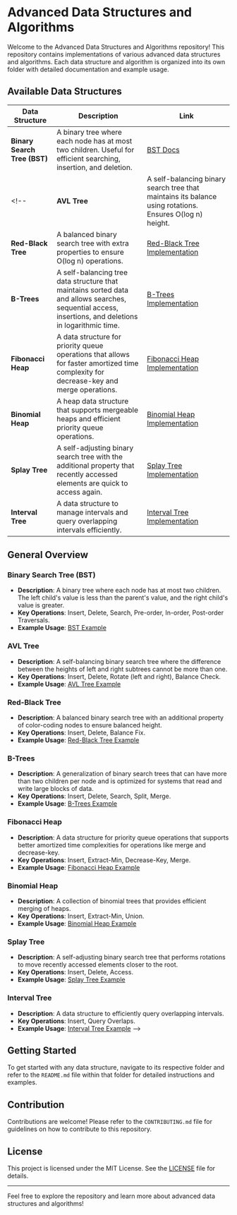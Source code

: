 # Advanced Data Structures and Algorithms

Welcome to the Advanced Data Structures and Algorithms repository! This repository contains implementations of various advanced data structures and algorithms. Each data structure and algorithm is organized into its own folder with detailed documentation and example usage.

## Available Data Structures

| Data Structure   | Description                                                                 | Link                                        |
|------------------|-----------------------------------------------------------------------------|---------------------------------------------|
| **Binary Search Tree (BST)** | A binary tree where each node has at most two children. Useful for efficient searching, insertion, and deletion. | [BST Docs](BST/README.md)         |
<!-- | **AVL Tree**           | A self-balancing binary search tree that maintains its balance using rotations. Ensures O(log n) height. | [AVL Tree Implementation](AVL/README.md)    |
| **Red-Black Tree**     | A balanced binary search tree with extra properties to ensure O(log n) operations. | [Red-Black Tree Implementation](RedBlackTree/README.md) |
| **B-Trees**            | A self-balancing tree data structure that maintains sorted data and allows searches, sequential access, insertions, and deletions in logarithmic time. | [B-Trees Implementation](BTrees/README.md)  |
| **Fibonacci Heap**     | A data structure for priority queue operations that allows for faster amortized time complexity for decrease-key and merge operations. | [Fibonacci Heap Implementation](FibonacciHeap/README.md) |
| **Binomial Heap**      | A heap data structure that supports mergeable heaps and efficient priority queue operations. | [Binomial Heap Implementation](BinomialHeap/README.md) |
| **Splay Tree**         | A self-adjusting binary search tree with the additional property that recently accessed elements are quick to access again. | [Splay Tree Implementation](SplayTree/README.md) |
| **Interval Tree**      | A data structure to manage intervals and query overlapping intervals efficiently. | [Interval Tree Implementation](IntervalTree/README.md) |

## General Overview

### Binary Search Tree (BST)

- **Description**: A binary tree where each node has at most two children. The left child's value is less than the parent's value, and the right child's value is greater.
- **Key Operations**: Insert, Delete, Search, Pre-order, In-order, Post-order Traversals.
- **Example Usage**: [BST Example](BST/ExampleUsage.md)

### AVL Tree

- **Description**: A self-balancing binary search tree where the difference between the heights of left and right subtrees cannot be more than one.
- **Key Operations**: Insert, Delete, Rotate (left and right), Balance Check.
- **Example Usage**: [AVL Tree Example](AVL/ExampleUsage.md)

### Red-Black Tree

- **Description**: A balanced binary search tree with an additional property of color-coding nodes to ensure balanced height.
- **Key Operations**: Insert, Delete, Balance Fix.
- **Example Usage**: [Red-Black Tree Example](RedBlackTree/ExampleUsage.md)

### B-Trees

- **Description**: A generalization of binary search trees that can have more than two children per node and is optimized for systems that read and write large blocks of data.
- **Key Operations**: Insert, Delete, Search, Split, Merge.
- **Example Usage**: [B-Trees Example](BTrees/ExampleUsage.md)

### Fibonacci Heap

- **Description**: A data structure for priority queue operations that supports better amortized time complexities for operations like merge and decrease-key.
- **Key Operations**: Insert, Extract-Min, Decrease-Key, Merge.
- **Example Usage**: [Fibonacci Heap Example](FibonacciHeap/ExampleUsage.md)

### Binomial Heap

- **Description**: A collection of binomial trees that provides efficient merging of heaps.
- **Key Operations**: Insert, Extract-Min, Union.
- **Example Usage**: [Binomial Heap Example](BinomialHeap/ExampleUsage.md)

### Splay Tree

- **Description**: A self-adjusting binary search tree that performs rotations to move recently accessed elements closer to the root.
- **Key Operations**: Insert, Delete, Access.
- **Example Usage**: [Splay Tree Example](SplayTree/ExampleUsage.md)

### Interval Tree

- **Description**: A data structure to efficiently query overlapping intervals.
- **Key Operations**: Insert, Query Overlaps.
- **Example Usage**: [Interval Tree Example](IntervalTree/ExampleUsage.md) -->

## Getting Started

To get started with any data structure, navigate to its respective folder and refer to the `README.md` file within that folder for detailed instructions and examples.

## Contribution

Contributions are welcome! Please refer to the `CONTRIBUTING.md` file for guidelines on how to contribute to this repository.

## License

This project is licensed under the MIT License. See the [LICENSE](LICENSE) file for details.

---

Feel free to explore the repository and learn more about advanced data structures and algorithms!
